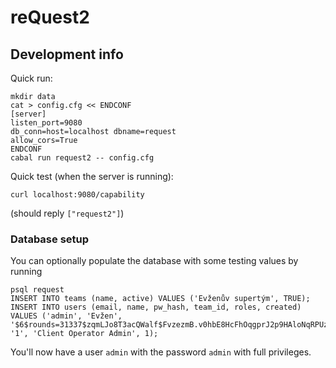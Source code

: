 # reQuest2

## Development info

Quick run:

```
mkdir data
cat > config.cfg << ENDCONF
[server]
listen_port=9080
db_conn=host=localhost dbname=request
allow_cors=True
ENDCONF
cabal run request2 -- config.cfg
```

Quick test (when the server is running):

```
curl localhost:9080/capability
```

(should reply `["request2"]`)

### Database setup

You can optionally populate the database with some testing values by running

```
psql request
INSERT INTO teams (name, active) VALUES ('Evženův supertým', TRUE);
INSERT INTO users (email, name, pw_hash, team_id, roles, created)  VALUES ('admin', 'Evžen', '$6$rounds=31337$zqmLJo8T3acQWalf$FvzezmB.v0hbE8HcFhOqgprJ2p9HAloNqRPUzZifI6cDTzP6IGFXvlrYd2tQIjiABJaT.PrLrIfkX8Qwe45Vw0', '1', 'Client Operator Admin', 1);
```

You'll now have a user `admin` with the password `admin` with full privileges.
